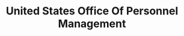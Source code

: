 ---
# This topic lives at
# https://digital.gov/topics/united-states-office-of-personnel-management

slug: "united-states-office-of-personnel-management"

# Topic Title
title: "United States Office Of Personnel Management"

# description — keep it short and clear
summary: ""


# Weight
weight: 1

# For more information on managing topics,
# see https://github.com/GSA/digitalgov.gov/wiki
---